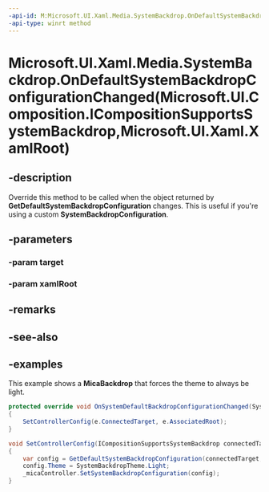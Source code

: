 ```yaml
---
-api-id: M:Microsoft.UI.Xaml.Media.SystemBackdrop.OnDefaultSystemBackdropConfigurationChanged(Microsoft.UI.Composition.ICompositionSupportsSystemBackdrop,Microsoft.UI.Xaml.XamlRoot)
-api-type: winrt method
---
```


# Microsoft.UI.Xaml.Media.SystemBackdrop.OnDefaultSystemBackdropConfigurationChanged(Microsoft.UI.Composition.ICompositionSupportsSystemBackdrop,Microsoft.UI.Xaml.XamlRoot)

<!--
protected virtual void OnDefaultSystemBackdropConfigurationChanged (Microsoft.UI.Composition.ICompositionSupportsSystemBackdrop target, Microsoft.UI.Xaml.XamlRoot xamlRoot);
-->


## -description

Override this method to be called when the object returned by **GetDefaultSystemBackdropConfiguration** changes. This is useful if you're using a custom **SystemBackdropConfiguration**.

## -parameters

### -param target

### -param xamlRoot

## -remarks

## -see-also

## -examples

This example shows a **MicaBackdrop** that forces the theme to always be light.

```csharp
protected override void OnSystemDefaultBackdropConfigurationChanged(SystemDefaultBackdropChangedEventArgs e)
{
    SetControllerConfig(e.ConnectedTarget, e.AssociatedRoot);
}

void SetControllerConfig(ICompositionSupportsSystemBackdrop connectedTarget, XamlRoot xamlRoot)
{
    var config = GetDefaultSystemBackdropConfiguration(connectedTarget, xamlRoot);
    config.Theme = SystemBackdropTheme.Light;
    _micaController.SetSystemBackdropConfiguration(config);
}
```